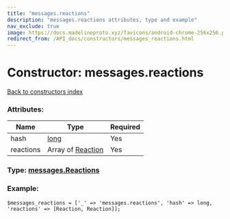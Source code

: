 ```yaml
---
title: "messages.reactions"
description: "messages.reactions attributes, type and example"
nav_exclude: true
image: https://docs.madelineproto.xyz/favicons/android-chrome-256x256.png
redirect_from: /API_docs/constructors/messages_reactions.html
---
```

# Constructor: messages.reactions  
[Back to constructors index](/API_docs/constructors/index.html)



### Attributes:

| Name     |    Type       | Required |
|----------|---------------|----------|
|hash|[long](/API_docs/types/long.html) | Yes|
|reactions|Array of [Reaction](/API_docs/types/Reaction.html) | Yes|



### Type: [messages.Reactions](/API_docs/types/messages.Reactions.html)


### Example:

```
$messages_reactions = ['_' => 'messages.reactions', 'hash' => long, 'reactions' => [Reaction, Reaction]];
```  

